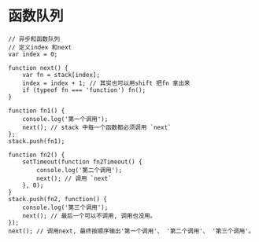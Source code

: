 # 函数队列   

    // 异步和函数队列
    // 定义index 和next
    var index = 0; 

    function next() {
        var fn = stack[index]; 
        index = index + 1; // 其实也可以用shift 把fn 拿出来
        if (typeof fn === 'function') fn(); 
    }

    function fn1() {
        console.log('第一个调用'); 
        next(); // stack 中每一个函数都必须调用 `next` 
    }; 
    stack.push(fn1); 

    function fn2() {
        setTimeout(function fn2Timeout() {
            console.log('第二个调用'); 
            next(); // 调用 `next` 
        }, 0); 
    }
    stack.push(fn2, function() {
        console.log('第三个调用'); 
        next(); // 最后一个可以不调用, 调用也没用。 
    }); 
    next(); // 调用next, 最终按顺序输出'第一个调用'、 '第二个调用'、 '第三个调用'。 

